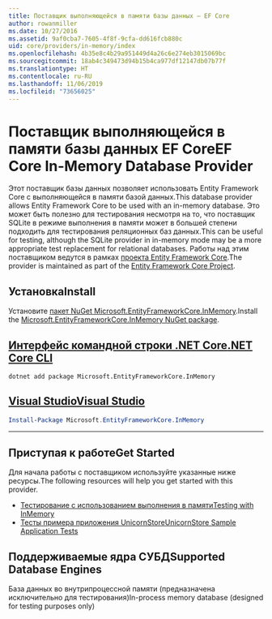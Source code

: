 ```yaml
---
title: Поставщик выполняющейся в памяти базы данных — EF Core
author: rowanmiller
ms.date: 10/27/2016
ms.assetid: 9af0cba7-7605-4f8f-9cfa-dd616fcb880c
uid: core/providers/in-memory/index
ms.openlocfilehash: 4b35e8c4b29a951449d4a26c6e274eb3015069bc
ms.sourcegitcommit: 18ab4c349473d94b15b4ca977df12147db07b77f
ms.translationtype: HT
ms.contentlocale: ru-RU
ms.lasthandoff: 11/06/2019
ms.locfileid: "73656025"
---
```

# <a name="ef-core-in-memory-database-provider"></a><span data-ttu-id="e7c3e-102">Поставщик выполняющейся в памяти базы данных EF Core</span><span class="sxs-lookup"><span data-stu-id="e7c3e-102">EF Core In-Memory Database Provider</span></span>

<span data-ttu-id="e7c3e-103">Этот поставщик базы данных позволяет использовать Entity Framework Core с выполняющейся в памяти базой данных.</span><span class="sxs-lookup"><span data-stu-id="e7c3e-103">This database provider allows Entity Framework Core to be used with an in-memory database.</span></span> <span data-ttu-id="e7c3e-104">Это может быть полезно для тестирования несмотря на то, что поставщик SQLite в режиме выполнения в памяти может в большей степени подходить для тестирования реляционных баз данных.</span><span class="sxs-lookup"><span data-stu-id="e7c3e-104">This can be useful for testing, although the SQLite provider in in-memory mode may be a more appropriate test replacement for relational databases.</span></span> <span data-ttu-id="e7c3e-105">Работы над этим поставщиком ведутся в рамках [проекта Entity Framework Core](https://github.com/aspnet/EntityFrameworkCore).</span><span class="sxs-lookup"><span data-stu-id="e7c3e-105">The provider is maintained as part of the [Entity Framework Core Project](https://github.com/aspnet/EntityFrameworkCore).</span></span>

## <a name="install"></a><span data-ttu-id="e7c3e-106">Установка</span><span class="sxs-lookup"><span data-stu-id="e7c3e-106">Install</span></span>

<span data-ttu-id="e7c3e-107">Установите [пакет NuGet Microsoft.EntityFrameworkCore.InMemory](https://www.nuget.org/packages/Microsoft.EntityFrameworkCore.InMemory/).</span><span class="sxs-lookup"><span data-stu-id="e7c3e-107">Install the [Microsoft.EntityFrameworkCore.InMemory NuGet package](https://www.nuget.org/packages/Microsoft.EntityFrameworkCore.InMemory/).</span></span>

## <a name="net-core-clitabdotnet-core-cli"></a>[<span data-ttu-id="e7c3e-108">Интерфейс командной строки .NET Core</span><span class="sxs-lookup"><span data-stu-id="e7c3e-108">.NET Core CLI</span></span>](#tab/dotnet-core-cli)

``` console
dotnet add package Microsoft.EntityFrameworkCore.InMemory
```

## <a name="visual-studiotabvs"></a>[<span data-ttu-id="e7c3e-109">Visual Studio</span><span class="sxs-lookup"><span data-stu-id="e7c3e-109">Visual Studio</span></span>](#tab/vs)

``` powershell
Install-Package Microsoft.EntityFrameworkCore.InMemory
```

***

## <a name="get-started"></a><span data-ttu-id="e7c3e-110">Приступая к работе</span><span class="sxs-lookup"><span data-stu-id="e7c3e-110">Get Started</span></span>

<span data-ttu-id="e7c3e-111">Для начала работы с поставщиком используйте указанные ниже ресурсы.</span><span class="sxs-lookup"><span data-stu-id="e7c3e-111">The following resources will help you get started with this provider.</span></span>

* [<span data-ttu-id="e7c3e-112">Тестирование с использованием выполнения в памяти</span><span class="sxs-lookup"><span data-stu-id="e7c3e-112">Testing with InMemory</span></span>](../../miscellaneous/testing/in-memory.md)
* [<span data-ttu-id="e7c3e-113">Тесты примера приложения UnicornStore</span><span class="sxs-lookup"><span data-stu-id="e7c3e-113">UnicornStore Sample Application Tests</span></span>](https://github.com/rowanmiller/UnicornStore/blob/master/UnicornStore/src/UnicornStore.Tests/Controllers/ShippingControllerTests.cs)

## <a name="supported-database-engines"></a><span data-ttu-id="e7c3e-114">Поддерживаемые ядра СУБД</span><span class="sxs-lookup"><span data-stu-id="e7c3e-114">Supported Database Engines</span></span>

<span data-ttu-id="e7c3e-115">База данных во внутрипроцессной памяти (предназначена исключительно для тестирования)</span><span class="sxs-lookup"><span data-stu-id="e7c3e-115">In-process memory database (designed for testing purposes only)</span></span>
